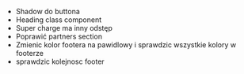 - Shadow do buttona
- Heading class component
- Super charge ma inny odstęp
- Poprawić partners section
- Zmienic kolor footera na pawidlowy i sprawdzic wszystkie kolory w footerze
- sprawdzic kolejnosc footer
